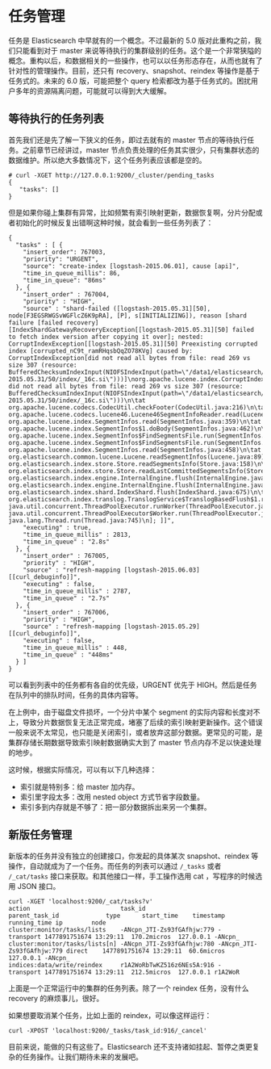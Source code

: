 # 任务管理

任务是 Elasticsearch 中早就有的一个概念。不过最新的 5.0 版对此重构之前，我们只能看到对于 master 来说等待执行的集群级别的任务。这个是一个非常狭隘的概念。重构以后，和数据相关的一些操作，也可以以任务形态存在，从而也就有了针对性的管理操作。目前，还只有 recovery、snapshot、reindex 等操作是基于任务式的。未来的 6.0 版，可能把整个 query 检索都改为基于任务式的。困扰用户多年的资源隔离问题，可能就可以得到大大缓解。

## 等待执行的任务列表

首先我们还是先了解一下狭义的任务，即过去就有的 master 节点的等待执行任务。之前章节已经讲过，master 节点负责处理的任务其实很少，只有集群状态的数据维护。所以绝大多数情况下，这个任务列表应该都是空的。

```
# curl -XGET http://127.0.0.1:9200/_cluster/pending_tasks
{
   "tasks": []
}
```

但是如果你碰上集群有异常，比如频繁有索引映射更新，数据恢复啊，分片分配或者初始化的时候反复出错啊这种时候，就会看到一些任务列表了：

```
{
  "tasks" : [ {
    "insert_order": 767003,
    "priority": "URGENT",
    "source": "create-index [logstash-2015.06.01], cause [api]",
    "time_in_queue_millis": 86,
    "time_in_queue": "86ms"
  }, {
    "insert_order" : 767004,
    "priority" : "HIGH",
    "source" : "shard-failed ([logstash-2015.05.31][50], node[F3EGSRWGSvWGFlcZ6K9pRA], [P], s[INITIALIZING]), reason [shard failure [failed recovery][IndexShardGatewayRecoveryException[[logstash-2015.05.31][50] failed to fetch index version after copying it over]; nested: CorruptIndexException[[logstash-2015.05.31][50] Preexisting corrupted index [corrupted_nC9t_ramRHqsbQqZO78KVg] caused by: CorruptIndexException[did not read all bytes from file: read 269 vs size 307 (resource: BufferedChecksumIndexInput(NIOFSIndexInput(path=\"/data1/elasticsearch/data/es1003/nodes/0/indices/logstash-2015.05.31/50/index/_16c.si\")))]\norg.apache.lucene.index.CorruptIndexException: did not read all bytes from file: read 269 vs size 307 (resource: BufferedChecksumIndexInput(NIOFSIndexInput(path=\"/data1/elasticsearch/data/es1003/nodes/0/indices/logstash-2015.05.31/50/index/_16c.si\")))\n\tat org.apache.lucene.codecs.CodecUtil.checkFooter(CodecUtil.java:216)\n\tat org.apache.lucene.codecs.lucene46.Lucene46SegmentInfoReader.read(Lucene46SegmentInfoReader.java:73)\n\tat org.apache.lucene.index.SegmentInfos.read(SegmentInfos.java:359)\n\tat org.apache.lucene.index.SegmentInfos$1.doBody(SegmentInfos.java:462)\n\tat org.apache.lucene.index.SegmentInfos$FindSegmentsFile.run(SegmentInfos.java:923)\n\tat org.apache.lucene.index.SegmentInfos$FindSegmentsFile.run(SegmentInfos.java:769)\n\tat org.apache.lucene.index.SegmentInfos.read(SegmentInfos.java:458)\n\tat org.elasticsearch.common.lucene.Lucene.readSegmentInfos(Lucene.java:89)\n\tat org.elasticsearch.index.store.Store.readSegmentsInfo(Store.java:158)\n\tat org.elasticsearch.index.store.Store.readLastCommittedSegmentsInfo(Store.java:148)\n\tat org.elasticsearch.index.engine.InternalEngine.flush(InternalEngine.java:675)\n\tat org.elasticsearch.index.engine.InternalEngine.flush(InternalEngine.java:593)\n\tat org.elasticsearch.index.shard.IndexShard.flush(IndexShard.java:675)\n\tat org.elasticsearch.index.translog.TranslogService$TranslogBasedFlush$1.run(TranslogService.java:203)\n\tat java.util.concurrent.ThreadPoolExecutor.runWorker(ThreadPoolExecutor.java:1142)\n\tat java.util.concurrent.ThreadPoolExecutor$Worker.run(ThreadPoolExecutor.java:617)\n\tat java.lang.Thread.run(Thread.java:745)\n]; ]]",
    "executing" : true,
    "time_in_queue_millis" : 2813,
    "time_in_queue" : "2.8s"
  }, {
    "insert_order" : 767005,
    "priority" : "HIGH",
    "source" : "refresh-mapping [logstash-2015.06.03][[curl_debuginfo]]",
    "executing" : false,
    "time_in_queue_millis" : 2787,
    "time_in_queue" : "2.7s"
  }, {
    "insert_order" : 767006,
    "priority" : "HIGH",
    "source" : "refresh-mapping [logstash-2015.05.29][[curl_debuginfo]]",
    "executing" : false,
    "time_in_queue_millis" : 448,
    "time_in_queue" : "448ms"
  } ]
}
```

可以看到列表中的任务都有各自的优先级，URGENT 优先于 HIGH。然后是任务在队列中的排队时间，任务的具体内容等。

在上例中，由于磁盘文件损坏，一个分片中某个 segment 的实际内容和长度对不上，导致分片数据恢复无法正常完成，堵塞了后续的索引映射更新操作。这个错误一般来说不太常见，也只能是关闭索引，或者放弃这部分数据。更常见的可能，是集群存储长期数据导致索引映射数据确实大到了 master 节点内存不足以快速处理的地步。

这时候，根据实际情况，可以有以下几种选择：

* 索引就是特别多：给 master 加内存。
* 索引里字段太多：改用 nested object 方式节省字段数量。
* 索引多到内存就是不够了：把一部分数据拆出来另一个集群。

## 新版任务管理

新版本的任务并没有独立的创建接口，你发起的具体某次 snapshot、reindex 等操作，自动就成为了一个任务。而任务的列表可以通过 `/_tasks` 或者 `/_cat/tasks` 接口来获取。和其他接口一样，手工操作选用 cat ，写程序的时候选用 JSON 接口。

```
curl -XGET 'localhost:9200/_cat/tasks?v'
action                         task_id                    parent_task_id             type      start_time    timestamp running_time ip        node
cluster:monitor/tasks/lists    -ANcpn_JTI-Zs93fGAfhjw:779 -                          transport 1477891751674 13:29:11  170.2micros  127.0.0.1 -ANcpn_
cluster:monitor/tasks/lists[n] -ANcpn_JTI-Zs93fGAfhjw:780 -ANcpn_JTI-Zs93fGAfhjw:779 direct    1477891751674 13:29:11  60.6micros   127.0.0.1 -ANcpn_
indices:data/write/reindex     r1A2WoRbTwKZ516z6NEs5A:916 -                          transport 1477891751674 13:29:11  212.5micros  127.0.0.1 r1A2WoR
```

上面是一个正常运行中的集群的任务列表。除了一个 reindex 任务，没有什么 recovery 的麻烦事儿，很好。

如果想要取消某个任务，比如上面的 reindex，可以像这样运行：

```
curl -XPOST 'localhost:9200/_tasks/task_id:916/_cancel'
```

目前来说，能做的只有这些了。Elasticsearch 还不支持诸如挂起、暂停之类更复杂的任务操作。让我们期待未来的发展吧。
